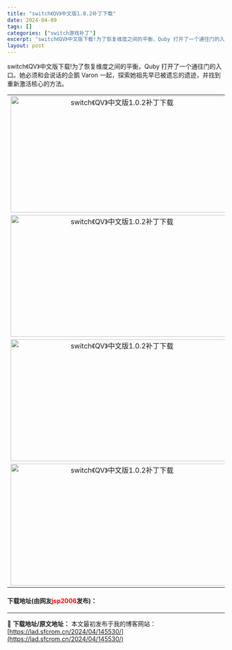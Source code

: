 ```yaml
---
title: "switch《QV》中文版1.0.2补丁下载"
date: 2024-04-09
tags: []
categories: ["switch游戏补丁"]
excerpt: "switch《QV》中文版下载!为了恢复维度之间的平衡，Quby 打开了一个通往门的入口。她必须和会说话的企鹅 Varon 一起，探索她祖先早已被遗忘的遗迹，并找到重新激活核心的方法。 下载地址(由网友jsp2006发布)："
layout: post
---
```


 <p>switch《QV》中文版下载!为了恢复维度之间的平衡，Quby 打开了一个通往门的入口。她必须和会说话的企鹅 Varon 一起，探索她祖先早已被遗忘的遗迹，并找到重新激活核心的方法。</p> <table align="center" border="0" cellpadding="3" cellspacing="1" width="100%"> <tbody> <tr> <td align="center"><img src="https://www.2023game.com/d/file/p/2020/11-29/467da7c2350331d9524373560ed87600.jpg" style="border-width: 0px; border-style: solid; height: 269px; width: 500px;" alt="switch《QV》中文版1.0.2补丁下载" /></td> </tr> <tr> <td align="center"><img src="https://www.2023game.com/d/file/p/2020/11-29/6ab933b169ed1fe51c816cc74dc9a3f7.jpg" style="border-width: 0px; border-style: solid; height: 281px; width: 500px;" alt="switch《QV》中文版1.0.2补丁下载" /></td> </tr> <tr> <td align="center"><img src="https://www.2023game.com/d/file/p/2020/11-29/dc3d3f8657f5aeffdcaeb87e36d4618c.jpg" style="border-width: 0px; border-style: solid; height: 281px; width: 500px;" alt="switch《QV》中文版1.0.2补丁下载" /></td> </tr> <tr> <td align="center"><img src="https://www.2023game.com/d/file/p/2020/11-29/1493b834589f7dae9542f0a800da9746.jpg" style="border-width: 0px; border-style: solid; height: 281px; width: 500px;" alt="switch《QV》中文版1.0.2补丁下载" /></td> </tr> </tbody> </table> <p><h4>下载地址(由网友<font color="red">jsp2006</font>发布)：</h4></p> 

---
📖 **下载地址/原文地址：** 本文最初发布于我的博客网站：[https://lad.sfcrom.cn/2024/04/145530/](https://lad.sfcrom.cn/2024/04/145530/)
